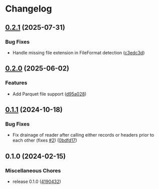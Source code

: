 # Changelog

## [0.2.1](https://github.com/datavzrd/readervzrd/compare/v0.2.0...v0.2.1) (2025-07-31)


### Bug Fixes

* Handle missing file extension in FileFormat detection ([c3edc3d](https://github.com/datavzrd/readervzrd/commit/c3edc3d97f90a51e32c8e9d676417637394c16a9))

## [0.2.0](https://github.com/datavzrd/readervzrd/compare/v0.1.1...v0.2.0) (2025-06-02)


### Features

* Add Parquet file support ([d95a028](https://github.com/datavzrd/readervzrd/commit/d95a02824095f416e24aae6f26c74d9b6a785370))

## [0.1.1](https://github.com/datavzrd/readervzrd/compare/v0.1.0...v0.1.1) (2024-10-18)


### Bug Fixes

* Fix drainage of reader after calling either records or headers prior to each other (fixes [#2](https://github.com/datavzrd/readervzrd/issues/2)) ([0bdfd17](https://github.com/datavzrd/readervzrd/commit/0bdfd1790a81f1fdd2869a13bba199fe035f5789))

## 0.1.0 (2024-02-15)


### Miscellaneous Chores

* release 0.1.0 ([4190432](https://github.com/datavzrd/readervzrd/commit/419043287473e4dcc7bd7e4d134183d7a21881b9))
